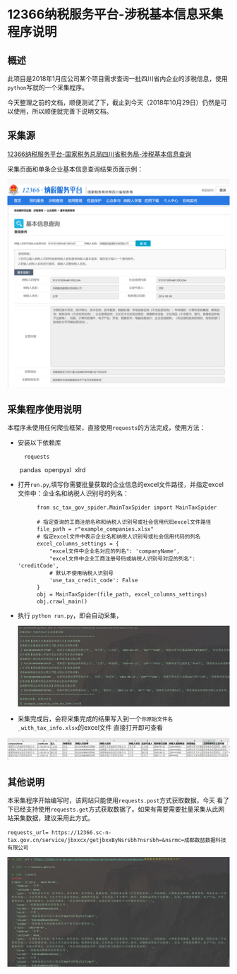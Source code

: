 # 12366纳税服务平台-涉税基本信息采集程序说明

## 概述

此项目是2018年1月应公司某个项目需求查询一批四川省内企业的涉税信息，使用`python`写就的一个采集程序。

今天整理之前的文档，顺便测试了下，截止到今天（2018年10月29日）仍然是可以使用，所以顺便就完善下说明文档。

## 采集源

[12366纳税服务平台-国家税务总局四川省税务局-涉税基本信息查询](https://12366.sc-n-tax.gov.cn/jsp/sst/menu/index.html?jbxx)

采集页面和单条企业基本信息查询结果页面示例：

![12366_tax_base_info_search_index](/screenshots/12366_tax_base_info_search_index.jpg)



## 采集程序使用说明

本程序未使用任何爬虫框架，直接使用`requests`的方法完成，使用方法：

* 安装以下依赖库

		requests
	​	pandas 
	​	openpyxl
	​	xlrd

* 打开`run.py`,填写你需要批量获取的企业信息的excel文件路径，并指定excel文件中：企业名和纳税人识别号的列名：

			from sc_tax_gov_spider.MainTaxSpider import MainTaxSpider
		​	
			# 指定查询的工商注册名称和纳税人识别号或社会信用代码excel文件路径
			file_path = r"example_companies.xlsx"
			# 指定excel文件中表示企业名和纳税人识别号或社会信用代码的列名
			excel_columns_settings = {
			    "excel文件中企业名对应的列名": 'companyName',
			    "excel文件中企业工商注册号码或纳税人识别号对应的列名": 'creditCode',
			    # 默认不使用纳税人识别号
			    'use_tax_credit_code': False
			}
			obj = MainTaxSpider(file_path, excel_columns_settings)
			obj.crawl_main()


* 执行 `python run.py`，即会自动采集， 

  ![running](/screenshots/running.jpg)



* 采集完成后，会将采集完成的结果写入到一个`你原始文件名_with_tax_info.xlsx`的excel文件
  直接打开即可查看

![result](/screenshots/result.jpg)



## 其他说明

本采集程序开始编写时，该网站只能使用`requests.post`方式获取数据，今天 看了下已经支持使用`requests.get`方式获取数据了。如果有需要需要批量采集从此网站采集数据，建议采用此方式。

`requests_url= https://12366.sc-n-tax.gov.cn/service/jbxxcx/getjbxxByNsrsbh?nsrsbh=&nsrmc=成都数喆数据科技有限公司`



![request.get](/screenshots/request.get.jpg)



